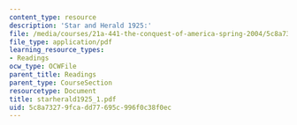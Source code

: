 ```yaml
---
content_type: resource
description: 'Star and Herald 1925:'
file: /media/courses/21a-441-the-conquest-of-america-spring-2004/5c8a73279fcadd77695c996f0c38f0ec_starherald1925_1.pdf
file_type: application/pdf
learning_resource_types:
- Readings
ocw_type: OCWFile
parent_title: Readings
parent_type: CourseSection
resourcetype: Document
title: starherald1925_1.pdf
uid: 5c8a7327-9fca-dd77-695c-996f0c38f0ec
---
```


